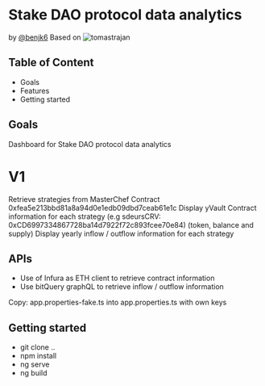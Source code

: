 # Stake DAO protocol data analytics

by [@benjk6](https://twitter.com/benjK6)
Based on
![tomastrajan](https://raw.githubusercontent.com/tomastrajan/angular-ngrx-material-starter)


## Table of Content

- Goals
- Features
- Getting started

## Goals

Dashboard for Stake DAO protocol data analytics

# V1

Retrieve strategies from MasterChef Contract 0xfea5e213bbd81a8a94d0e1edb09dbd7ceab61e1c
Display yVault Contract information for each strategy (e.g sdeursCRV: 0xCD6997334867728ba14d7922f72c893fcee70e84) (token, balance and supply)
Display yearly inflow / outflow information for each strategy

## APIs
- Use of Infura as ETH client to retrieve contract information 
- Use bitQuery graphQL to retrieve inflow / outflow information 

Copy: app.properties-fake.ts into app.properties.ts with own keys

## Getting started

- git clone ..
- npm install
- ng serve
- ng build

